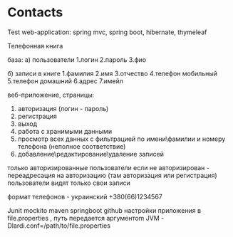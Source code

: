 # Contacts

Test web-application: spring mvc, spring boot, hibernate, thymeleaf

Телефонная книга

база:
а) пользователи
1.логин
2.пароль
3.фио

б) записи в книге
1.фамилия
2.имя
3.отчество
4.телефон мобильный
5.телефон домашний
6.адрес
7.имейл


веб-приложение, страницы:
1) авторизация (логин - пароль)
2) регистрация
3) выход 
4) работа с хранимыми данными
5) просмотр всех данных с фильтрацией по имени\фамилии и номеру телефона (неполное соответствие)
6) добавление\редактирование\удаление записей

только авторизированные пользователи
если не авторизирован - переадресация на авторизацию (там авторизация или регистрация)
пользователи видят только свои записи

формат телефонов - украинский +380(66)1234567

Junit
mockito
maven
springboot
github
настройки приложения в file.properties   , путь передается аргументоm JVM -Dlardi.conf=/path/to/file.properties
